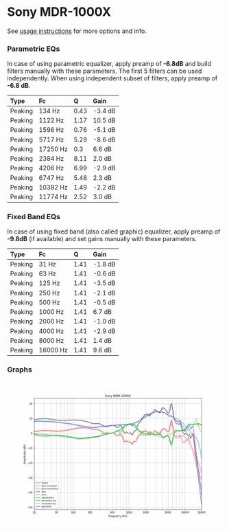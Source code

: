 # Sony MDR-1000X
See [usage instructions](https://github.com/jaakkopasanen/AutoEq#usage) for more options and info.

### Parametric EQs
In case of using parametric equalizer, apply preamp of **-6.8dB** and build filters manually
with these parameters. The first 5 filters can be used independently.
When using independent subset of filters, apply preamp of **-6.8 dB**.

| Type    | Fc       |    Q | Gain    |
|:--------|:---------|:-----|:--------|
| Peaking | 134 Hz   | 0.43 | -3.4 dB |
| Peaking | 1122 Hz  | 1.17 | 10.5 dB |
| Peaking | 1596 Hz  | 0.76 | -5.1 dB |
| Peaking | 5717 Hz  | 5.29 | -8.6 dB |
| Peaking | 17250 Hz | 0.3  | 6.6 dB  |
| Peaking | 2384 Hz  | 8.11 | 2.0 dB  |
| Peaking | 4206 Hz  | 6.99 | -2.9 dB |
| Peaking | 6747 Hz  | 5.48 | 2.3 dB  |
| Peaking | 10382 Hz | 1.49 | -2.2 dB |
| Peaking | 11774 Hz | 2.52 | 3.0 dB  |

### Fixed Band EQs
In case of using fixed band (also called graphic) equalizer, apply preamp of **-9.8dB**
(if available) and set gains manually with these parameters.

| Type    | Fc       |    Q | Gain    |
|:--------|:---------|:-----|:--------|
| Peaking | 31 Hz    | 1.41 | -1.8 dB |
| Peaking | 63 Hz    | 1.41 | -0.6 dB |
| Peaking | 125 Hz   | 1.41 | -3.5 dB |
| Peaking | 250 Hz   | 1.41 | -2.1 dB |
| Peaking | 500 Hz   | 1.41 | -0.5 dB |
| Peaking | 1000 Hz  | 1.41 | 6.7 dB  |
| Peaking | 2000 Hz  | 1.41 | -1.0 dB |
| Peaking | 4000 Hz  | 1.41 | -2.9 dB |
| Peaking | 8000 Hz  | 1.41 | 1.4 dB  |
| Peaking | 16000 Hz | 1.41 | 9.6 dB  |

### Graphs
![](./Sony%20MDR-1000X.png)